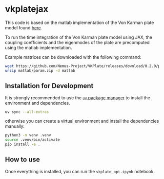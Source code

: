 # vkplatejax


<!-- WARNING: THIS FILE WAS AUTOGENERATED! DO NOT EDIT! -->

This code is based on the matlab implementation of the Von Karman plate
model found [here](https://github.com/Nemus-Project/VKPlate).

To run the time integration of the Von Karman plate model using JAX, the
coupling coefficients and the eigenmodes of the plate are precomputed
using the matlab implementation.

Example matrices can be downloaded with the following command:

``` bash
wget https://github.com/Nemus-Project/VKPlate/releases/download/0.2.0/param.zip -P matlab
unzip matlab/param.zip -d matlab
```

## Installation for Development

It is strongly recommended to use the [`uv` package
manager](https://github.com/astral-sh/uv) to install the environment and
dependencies.

``` bash
uv sync --all-extras
```

otherwise you can create a virtual environment and install the
dependencies manually:

``` bash
python3 -m venv .venv
source .venv/bin/activate
pip install -e .
```

## How to use

Once everything is installed, you can run the `vkplate_opt.ipynb`
notebook.
